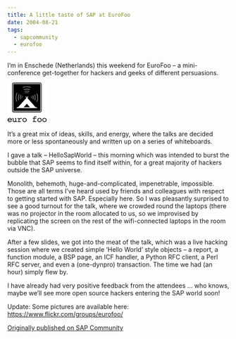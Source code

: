 ```yaml
---
title: A little taste of SAP at EuroFoo
date: 2004-08-21
tags:
  - sapcommunity
  - eurofoo
---
```

I’m in Enschede (Netherlands) this weekend for EuroFoo – a mini-conference get-together for hackers and geeks of different persuasions. 

![EuroFoo logo](/images/2004/08/eurofoo-logo.gif)

It’s a great mix of ideas, skills, and energy, where the talks are decided more or less spontaneously and written up on a series of whiteboards.

I gave a talk – HelloSapWorld – this morning which was intended to burst the bubble that SAP seems to find itself within, for a great majority of hackers outside the SAP universe.

Monolith, behemoth, huge-and-complicated, impenetrable, impossible. Those are all terms I’ve heard used by friends and colleagues with respect to getting started with SAP. Especially here. So I was pleasantly surprised to see a good turnout for the talk, where we crowded round the laptops (there was no projector in the room allocated to us, so we improvised by replicating the screen on the rest of the wifi-connected laptops in the room via VNC).

After a few slides, we got into the meat of the talk, which was a live hacking session where we    created simple ‘Hello World’ style objects – a report, a function module, a BSP page, an ICF handler, a Python RFC client, a Perl RFC server, and even a (one-dynpro) transaction. The time we had (an hour) simply flew by.

I have already had very positive feedback from the attendees … who knows, maybe we’ll see more open source hackers entering the SAP world soon!

Update: Some pictures are available here: <https://www.flickr.com/groups/eurofoo/>

[Originally published on SAP Community](https://blogs.sap.com/2004/08/21/a-little-taste-of-sap-at-eurofoo/)

